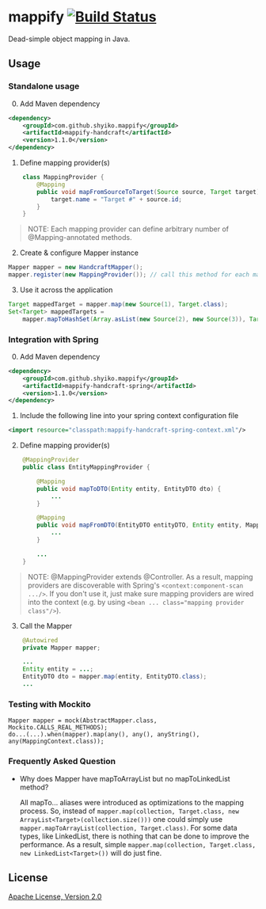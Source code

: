 # mappify <a href="http://travis-ci.org/shyiko/mappify"><img src="https://secure.travis-ci.org/shyiko/mappify.png" alt="Build Status" style="max-width:100%;"></a>

Dead-simple object mapping in Java.

## Usage

### Standalone usage

0. Add Maven dependency
```xml
<dependency>
    <groupId>com.github.shyiko.mappify</groupId>
    <artifactId>mappify-handcraft</artifactId>
    <version>1.1.0</version>
</dependency>
```

1. Define mapping provider(s)
```java
    class MappingProvider {
        @Mapping
        public void mapFromSourceToTarget(Source source, Target target) {
            target.name = "Target #" + source.id;
        }
    }
```
> NOTE: Each mapping provider can define arbitrary number of @Mapping-annotated methods.

2. Create & configure Mapper instance
```java
Mapper mapper = new HandcraftMapper();
mapper.register(new MappingProvider()); // call this method for each mapping provider you have
```

3. Use it across the application
```java
Target mappedTarget = mapper.map(new Source(1), Target.class);
Set<Target> mappedTargets =
    mapper.mapToHashSet(Array.asList(new Source(2), new Source(3)), Target.class);
```

### Integration with Spring

0. Add Maven dependency
```xml
<dependency>
    <groupId>com.github.shyiko.mappify</groupId>
    <artifactId>mappify-handcraft-spring</artifactId>
    <version>1.1.0</version>
</dependency>
```

1. Include the following line into your spring context configuration file
```xml
<import resource="classpath:mappify-handcraft-spring-context.xml"/>
```

2. Define mapping provider(s)
```java
    @MappingProvider
    public class EntityMappingProvider {

        @Mapping
        public void mapToDTO(Entity entity, EntityDTO dto) {
            ...
        }

        @Mapping
        public void mapFromDTO(EntityDTO entityDTO, Entity entity, MappingContext context) {
            ...
        }

        ...
    }
```
> NOTE: @MappingProvider extends @Controller. As a result, mapping providers are discoverable with Spring's
`<context:component-scan .../>`. If you don't use it, just make sure mapping providers are wired into the context
(e.g. by using `<bean ... class="mapping provider class"/>`).

3. Call the Mapper
```java
    @Autowired
    private Mapper mapper;

    ...
    Entity entity = ...;
    EntityDTO dto = mapper.map(entity, EntityDTO.class);
    ...
```

### Testing with Mockito

    Mapper mapper = mock(AbstractMapper.class, Mockito.CALLS_REAL_METHODS);
    do...(...).when(mapper).map(any(), any(), anyString(), any(MappingContext.class));

### Frequently Asked Question

* Why does Mapper have mapToArrayList but no mapToLinkedList method?

    All mapTo... aliases were introduced as optimizations to the mapping process. So, instead of
`mapper.map(collection, Target.class, new ArrayList<Target>(collection.size()))`
one could simply use
`mapper.mapToArrayList(collection, Target.class)`. For some data types, like LinkedList, there is nothing that
can be done to improve the performance. As a result, simple
`mapper.map(collection, Target.class, new LinkedList<Target>())` will do just fine.

## License

[Apache License, Version 2.0](http://www.apache.org/licenses/LICENSE-2.0)